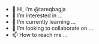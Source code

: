 - 👋 Hi, I’m @tareqbagja
- 👀 I’m interested in ...
- 🌱 I’m currently learning ...
- 💞️ I’m looking to collaborate on ...
- 📫 How to reach me ...

<!---
tareqbagja/tareqbagja is a ✨ special ✨ repository because its `README.md` (this file) appears on your GitHub profile.
You can click the Preview link to take a look at your changes.
--->
